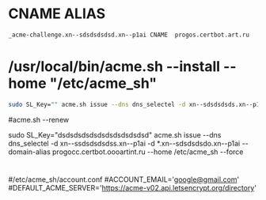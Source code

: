 

# CNAME ALIAS
```bash
_acme-challenge.xn--sdsdsdsdsd.xn--p1ai CNAME  progos.certbot.art.ru
```


# /usr/local/bin/acme.sh --install --home "/etc/acme_sh"

```bash
sudo SL_Key="" acme.sh issue --dns dns_selectel -d xn--sdsdsdsds.xn--p1ai -d *.xn--sdsdsdsdsd.xn--p1ai --domain-alias  progocc.certbot.art.ru --home /etc/acme_sh --force
```


#acme.sh --renew

sudo SL_Key="dsdsdsdsdsdsdsdsdsdsdsd" acme.sh issue --dns dns_selectel -d xn--ssdsdsdsdss.xn--p1ai -d *.xn--sdsdsdsdo.xn--p1ai --domain-alias  progocc.certbot.oooartint.ru --home /etc/acme_sh --force



#
#/etc/acme_sh/account.conf 
#ACCOUNT_EMAIL='google@gmail.com'
#DEFAULT_ACME_SERVER='https://acme-v02.api.letsencrypt.org/directory'


